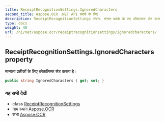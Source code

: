 ```yaml
---
title: ReceiptRecognitionSettings.IgnoredCharacters
second_title: Aspose.OCR .NET API संदर्भ के लिए
description: ReceiptRecognitionSettings संपत्त. मन्यत प्रतकं के लए ब्लैकलस्ट सेट करत है
type: docs
weight: 40
url: /hi/net/aspose.ocr/receiptrecognitionsettings/ignoredcharacters/
---
```

## ReceiptRecognitionSettings.IgnoredCharacters property

मान्यता प्रतीकों के लिए ब्लैकलिस्ट सेट करता है।

```csharp
public string IgnoredCharacters { get; set; }
```

### यह सभी देखें

* class [ReceiptRecognitionSettings](../)
* नाम स्थान [Aspose.OCR](../../receiptrecognitionsettings/)
* सभा [Aspose.OCR](../../../)


